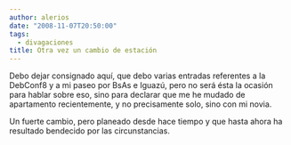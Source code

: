 ```yaml
---
author: alerios
date: "2008-11-07T20:50:00"
tags:
  - divagaciones
title: Otra vez un cambio de estación
---
```


Debo dejar consignado aquí, que debo varias entradas referentes a la DebConf8
y a mi paseo por BsAs e Iguazú, pero no será ésta la ocasión para hablar sobre
eso, sino para declarar que me he mudado de apartamento recientemente, y no
precisamente solo, sino con mi novia.

Un fuerte cambio, pero planeado desde hace tiempo y que hasta ahora ha
resultado bendecido por las circunstancias.
